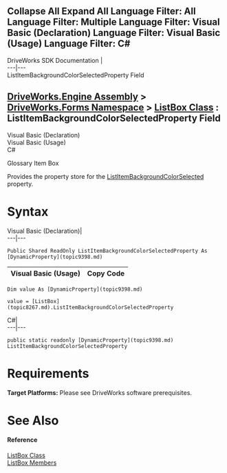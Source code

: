 Collapse All Expand All Language Filter: All  Language Filter: Multiple  Language Filter: Visual Basic (Declaration) Language Filter: Visual Basic (Usage) Language Filter: C#  
---  
DriveWorks SDK Documentation  |   
---|---  
ListItemBackgroundColorSelectedProperty Field   
  
[DriveWorks.Engine Assembly](topic2156.md) > [DriveWorks.Forms Namespace](topic7266.md) > [ListBox Class](topic8267.md) : ListItemBackgroundColorSelectedProperty Field  
---  
  
Visual Basic (Declaration)    
Visual Basic (Usage)    
C# 

Glossary Item Box

Provides the property store for the [ListItemBackgroundColorSelected](topic8292.md) property. 

# Syntax

Visual Basic (Declaration)|   
---|---  
      
    
    Public Shared ReadOnly ListItemBackgroundColorSelectedProperty As [DynamicProperty](topic9398.md)  
  
Visual Basic (Usage)| Copy Code  
---|---  
      
    
    Dim value As [DynamicProperty](topic9398.md)
     
    value = [ListBox](topic8267.md).ListItemBackgroundColorSelectedProperty  
  
C#|   
---|---  
      
    
    public static readonly [DynamicProperty](topic9398.md) ListItemBackgroundColorSelectedProperty  
  
# Requirements

**Target Platforms:** Please see DriveWorks software prerequisites.

# See Also

#### Reference

[ListBox Class](topic8267.md)   
[ListBox Members](topic8268.md)


